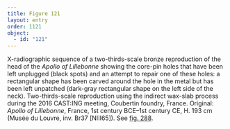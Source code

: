 ```yaml
---
title: Figure 121
layout: entry
order: 1121
object:
  - id: "121"
---
```


X-radiographic sequence of a two-thirds-scale bronze reproduction of the head of the *Apollo of Lillebonne* showing the core-pin holes that have been left unplugged (black spots) and an attempt to repair one of these holes: a rectangular shape has been carved around the hole in the metal but has been left unpatched (dark-gray rectangular shape on the left side of the neck). Two-thirds-scale reproduction using the indirect wax-slab process during the 2016 CAST:ING meeting, Coubertin foundry, France. Original: *Apollo of Lillebonne*, France, 1st century BCE–1st century CE, H. 193 cm (Musée du Louvre, inv. Br37 [NIII65]). See [fig. 288](/visual-atlas/288/).
